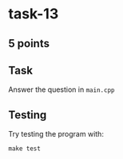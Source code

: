 # task-13

## 5 points

## Task

Answer the question in `main.cpp`

## Testing

Try testing the program with:

```shell
make test
```
